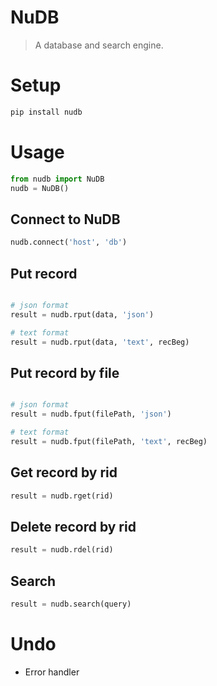 # NuDB
> A database and search engine.

# Setup
```bash
pip install nudb
```

# Usage
```python
from nudb import NuDB
nudb = NuDB()
```

## Connect to NuDB
```python
nudb.connect('host', 'db')
```

## Put record
```python

# json format
result = nudb.rput(data, 'json')

# text format
result = nudb.rput(data, 'text', recBeg)

```

## Put record by file
```python

# json format
result = nudb.fput(filePath, 'json')

# text format
result = nudb.fput(filePath, 'text', recBeg)

```

## Get record by rid
```python
result = nudb.rget(rid)
```

## Delete record by rid
```python
result = nudb.rdel(rid)
```

## Search
```python
result = nudb.search(query)
```

# Undo
+ Error handler
